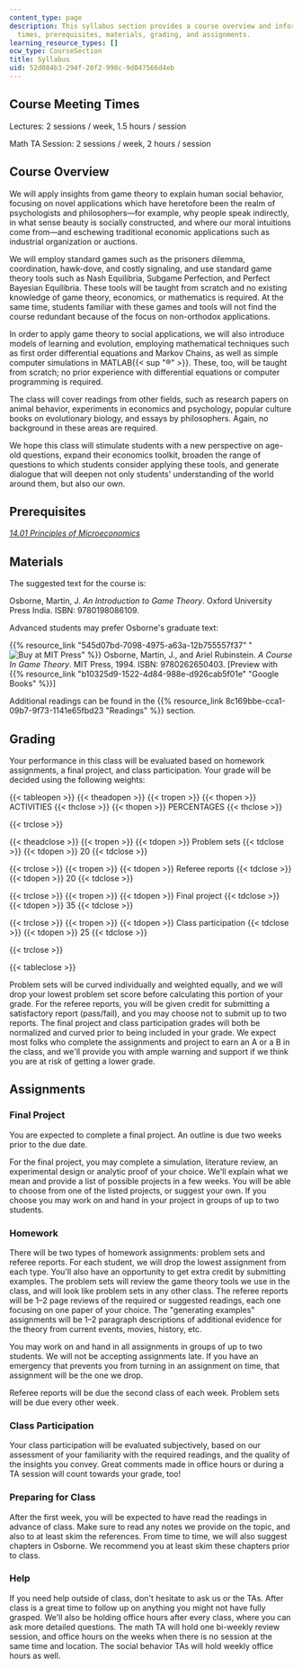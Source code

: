 ```yaml
---
content_type: page
description: This syllabus section provides a course overview and information on meeting
  times, prerequisites, materials, grading, and assignments.
learning_resource_types: []
ocw_type: CourseSection
title: Syllabus
uid: 52d084b3-294f-20f2-998c-9d047566d4eb
---
```


Course Meeting Times
--------------------

Lectures: 2 sessions / week, 1.5 hours / session

Math TA Session: 2 sessions / week, 2 hours / session

Course Overview
---------------

We will apply insights from game theory to explain human social behavior, focusing on novel applications which have heretofore been the realm of psychologists and philosophers—for example, why people speak indirectly, in what sense beauty is socially constructed, and where our moral intuitions come from—and eschewing traditional economic applications such as industrial organization or auctions.

We will employ standard games such as the prisoners dilemma, coordination, hawk-dove, and costly signaling, and use standard game theory tools such as Nash Equilibria, Subgame Perfection, and Perfect Bayesian Equilibria. These tools will be taught from scratch and no existing knowledge of game theory, economics, or mathematics is required. At the same time, students familiar with these games and tools will not find the course redundant because of the focus on non-orthodox applications.

In order to apply game theory to social applications, we will also introduce models of learning and evolution, employing mathematical techniques such as first order differential equations and Markov Chains, as well as simple computer simulations in MATLAB{{< sup "®" >}}. These, too, will be taught from scratch; no prior experience with differential equations or computer programming is required.

The class will cover readings from other fields, such as research papers on animal behavior, experiments in economics and psychology, popular culture books on evolutionary biology, and essays by philosophers. Again, no background in these areas are required.

We hope this class will stimulate students with a new perspective on age-old questions, expand their economics toolkit, broaden the range of questions to which students consider applying these tools, and generate dialogue that will deepen not only students' understanding of the world around them, but also our own.

Prerequisites
-------------

[_14.01 Principles of Microeconomics_](/courses/14-01sc-principles-of-microeconomics-fall-2011)

Materials
---------

The suggested text for the course is:

Osborne, Martin, J. _An Introduction to Game Theory_. Oxford University Press India. ISBN: 9780198086109.

Advanced students may prefer Osborne's graduate text:

{{% resource_link "545d07bd-7098-4975-a63a-12b755557f37" "![Buy at MIT Press](/images/mp_logo.gif)" %}} Osborne, Martin, J., and Ariel Rubinstein. _A Course In Game Theory_. MIT Press, 1994. ISBN: 9780262650403. \[Preview with {{% resource_link "b10325d9-1522-4d84-988e-d926cab5f01e" "Google Books" %}}\]

Additional readings can be found in the {{% resource_link 8c169bbe-cca1-09b7-9f73-1141e65fbd23 "Readings" %}} section. 

Grading
-------

Your performance in this class will be evaluated based on homework assignments, a final project, and class participation. Your grade will be decided using the following weights:

{{< tableopen >}}
{{< theadopen >}}
{{< tropen >}}
{{< thopen >}}
ACTIVITIES
{{< thclose >}}
{{< thopen >}}
PERCENTAGES
{{< thclose >}}

{{< trclose >}}

{{< theadclose >}}
{{< tropen >}}
{{< tdopen >}}
Problem sets
{{< tdclose >}}
{{< tdopen >}}
20
{{< tdclose >}}

{{< trclose >}}
{{< tropen >}}
{{< tdopen >}}
Referee reports
{{< tdclose >}}
{{< tdopen >}}
20
{{< tdclose >}}

{{< trclose >}}
{{< tropen >}}
{{< tdopen >}}
Final project
{{< tdclose >}}
{{< tdopen >}}
35
{{< tdclose >}}

{{< trclose >}}
{{< tropen >}}
{{< tdopen >}}
Class participation
{{< tdclose >}}
{{< tdopen >}}
25
{{< tdclose >}}

{{< trclose >}}

{{< tableclose >}}

Problem sets will be curved individually and weighted equally, and we will drop your lowest problem set score before calculating this portion of your grade. For the referee reports, you will be given credit for submitting a satisfactory report (pass/fail), and you may choose not to submit up to two reports. The final project and class participation grades will both be normalized and curved prior to being included in your grade. We expect most folks who complete the assignments and project to earn an A or a B in the class, and we'll provide you with ample warning and support if we think you are at risk of getting a lower grade.

Assignments
-----------

### Final Project

You are expected to complete a final project. An outline is due two weeks prior to the due date.

For the final project, you may complete a simulation, literature review, an experimental design or analytic proof of your choice. We'll explain what we mean and provide a list of possible projects in a few weeks. You will be able to choose from one of the listed projects, or suggest your own. If you choose you may work on and hand in your project in groups of up to two students.

### Homework

There will be two types of homework assignments: problem sets and referee reports. For each student, we will drop the lowest assignment from each type. You'll also have an opportunity to get extra credit by submitting examples. The problem sets will review the game theory tools we use in the class, and will look like problem sets in any other class. The referee reports will be 1–2 page reviews of the required or suggested readings, each one focusing on one paper of your choice. The "generating examples" assignments will be 1–2 paragraph descriptions of additional evidence for the theory from current events, movies, history, etc.

You may work on and hand in all assignments in groups of up to two students. We will not be accepting assignments late. If you have an emergency that prevents you from turning in an assignment on time, that assignment will be the one we drop.

Referee reports will be due the second class of each week. Problem sets will be due every other week.

### Class Participation

Your class participation will be evaluated subjectively, based on our assessment of your familiarity with the required readings, and the quality of the insights you convey. Great comments made in office hours or during a TA session will count towards your grade, too!

### Preparing for Class

After the first week, you will be expected to have read the readings in advance of class. Make sure to read any notes we provide on the topic, and also to at least skim the references. From time to time, we will also suggest chapters in Osborne. We recommend you at least skim these chapters prior to class.

### Help

If you need help outside of class, don't hesitate to ask us or the TAs. After class is a great time to follow up on anything you might not have fully grasped. We'll also be holding office hours after every class, where you can ask more detailed questions. The math TA will hold one bi-weekly review session, and office hours on the weeks when there is no session at the same time and location. The social behavior TAs will hold weekly office hours as well.